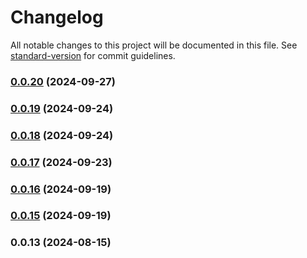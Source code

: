 # Changelog

All notable changes to this project will be documented in this file. See [standard-version](https://github.com/conventional-changelog/standard-version) for commit guidelines.

### [0.0.20](https://github.com/totvs/TDS-WebToolKit/compare/v0.0.19...v0.0.20) (2024-09-27)

### [0.0.19](https://github.com/totvs/TDS-WebToolKit/compare/v0.0.18...v0.0.19) (2024-09-24)

### [0.0.18](https://github.com/totvs/TDS-WebToolKit/compare/v0.0.17...v0.0.18) (2024-09-24)

### [0.0.17](https://github.com/totvs/TDS-WebToolKit/compare/v0.0.16...v0.0.17) (2024-09-23)

### [0.0.16](https://github.com/totvs/TDS-WebToolKit/compare/v0.0.15...v0.0.16) (2024-09-19)

### [0.0.15](https://github.com/totvs/TDS-WebToolKit/compare/v0.0.13...v0.0.15) (2024-09-19)

### 0.0.13 (2024-08-15)
